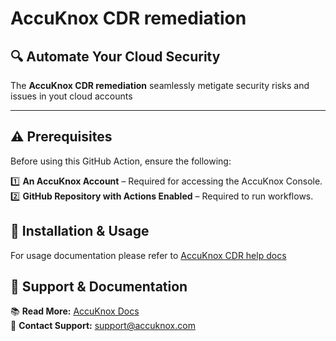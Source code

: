 # **AccuKnox CDR remediation**

## 🔍 **Automate Your Cloud Security**

The **AccuKnox CDR remediation** seamlessly metigate security risks and issues in yout cloud accounts

---

## ⚠️ **Prerequisites**

Before using this GitHub Action, ensure the following:

1️⃣ **An AccuKnox Account** – Required for accessing the AccuKnox Console.  
2️⃣ **GitHub Repository with Actions Enabled** – Required to run workflows.  

## 📌 **Installation & Usage**

For usage documentation please refer to [AccuKnox CDR help docs](https://help.accuknox.com/getting-started/cdr-setup/)

## 📖 **Support & Documentation**

📚 **Read More:** [AccuKnox Docs](https://help.accuknox.com/)  
📧 **Contact Support:** [support@accuknox.com](mailto:support@accuknox.com)  
